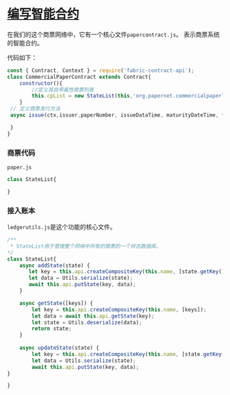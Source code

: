 # [编写智能合约](https://hyperledger-fabric.readthedocs.io/en/latest/developapps/smartcontract.html)

在我们的这个商票网络中，它有一个核心文件`papercontract.js`。 表示商票系统的智能合约。

代码如下：

```javascript
const { Contract, Context } = require('fabric-contract-api');
class CommercialPaperContract extends Contract{
    constructor(){
        //定义其自带属性商票列表
        this.cpList = new StateList(this,'org.papernet.commercialpaperlist' )
    }
 // 定义商票发行方法
 async issue(ctx,issuer,paperNumber, issueDataTime, maturityDateTime, faceValue){

 }
}
```


### 商票代码
`paper.js`

```javascript
class StateList{

}
```
### 接入账本

`ledgerutils.js`是这个功能的核心文件。

```javascript
/**
 * StateList用于管理整个网络中所有的商票的一个状态数据库。
*/
class StateList{
    async addState(state) {
       let key = this.api.createCompositeKey(this.name, [state.getKey()]);
       let data = Utils.serialize(state);
       await this.api.putState(key, data);
    }

    async getState([keys]) {
        let key = this.api.createCompositeKey(this.name, [keys]);
        let data = await this.api.getState(key);
        let state = Utils.deserialize(data);
        return state;
    }
    
    async updateState(state) {
        let key = this.api.createCompositeKey(this.name, [state.getKey()]);
        let data = Utils.serialize(state);
        await this.api.putState(key, data);
}

}
```